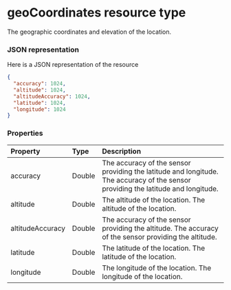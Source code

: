 # geoCoordinates resource type

The geographic coordinates and elevation of the location.

### JSON representation

Here is a JSON representation of the resource

<!-- {
  "blockType": "resource",
  "optionalProperties": [

  ],
  "@odata.type": "microsoft.graph.geocoordinates"
}-->

```json
{
  "accuracy": 1024,
  "altitude": 1024,
  "altitudeAccuracy": 1024,
  "latitude": 1024,
  "longitude": 1024
}

```
### Properties
| Property	   | Type	|Description|
|:---------------|:--------|:----------|
|accuracy|Double|The accuracy of the sensor providing the latitude and longitude. The accuracy of the sensor providing the latitude and longitude.|
|altitude|Double|The altitude of the location. The altitude of the location.|
|altitudeAccuracy|Double|The accuracy of the sensor providing the altitude. The accuracy of the sensor providing the altitude.|
|latitude|Double|The latitude of the location. The latitude of the location.|
|longitude|Double|The longitude of the location. The longitude of the location.|

<!-- uuid: 8fcb5dbc-d5aa-4681-8e31-b001d5168d79
2015-10-25 14:57:30 UTC -->
<!-- {
  "type": "#page.annotation",
  "description": "geoCoordinates resource",
  "keywords": "",
  "section": "documentation",
  "tocPath": ""
}-->